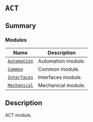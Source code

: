 # `ACT`

<a id="summary"></a>

## Summary

### Modules

| Name | Description |
|-----------------------------------------------------------------------------------------------|----------------------|
| [`Automation`](Automation/index.md#module-ansys.mechanical.stubs.v241.Ansys.ACT.Automation)   | Automation module.   |
| [`Common`](Common/index.md#module-ansys.mechanical.stubs.v241.Ansys.ACT.Common)               | Common module.       |
| [`Interfaces`](Interfaces/index.md#module-ansys.mechanical.stubs.v241.Ansys.ACT.Interfaces)   | Interfaces module.   |
| [`Mechanical`](Mechanical/index.md#module-ansys.mechanical.stubs.v241.Ansys.ACT.Mechanical)   | Mechanical module.   |

<a id="description"></a>

## Description

ACT module.

<!-- !! processed by numpydoc !! -->

